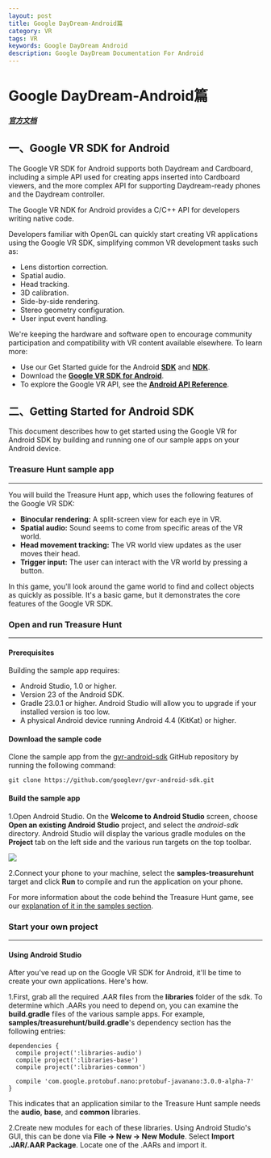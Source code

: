 ```yaml
---
layout: post
title: Google DayDream-Android篇
category: VR
tags: VR
keywords: Google DayDream Android 
description: Google DayDream Documentation For Android
---
```

# Google DayDream-Android篇

#### *<a href="https://developers.google.com/vr/android/" target="_blank">官方文档</a>*

## 一、Google VR SDK for Android

The Google VR SDK for Android supports both Daydream and Cardboard, including a simple API used for creating apps inserted into Cardboard viewers, and the more complex API for supporting Daydream-ready phones and the Daydream controller.

The Google VR NDK for Android provides a C/C++ API for developers writing native code.

Developers familiar with OpenGL can quickly start creating VR applications using the Google VR SDK, simplifying common VR development tasks such as:

- Lens distortion correction.
- Spatial audio.
- Head tracking.
- 3D calibration.
- Side-by-side rendering.
- Stereo geometry configuration.
- User input event handling.
	
We're keeping the hardware and software open to encourage community participation and compatibility with VR content available elsewhere.
To learn more:

- Use our Get Started guide for the Android **<a href="https://developers.google.com/vr/android/get-started" target="_blank">SDK</a>** and **<a href="https://developers.google.com/vr/android/ndk/get-started" target="_blank">NDK</a>**.
- Download the **<a href="https://developers.google.com/vr/android/download" target="_blank">Google VR SDK for Android</a>**.
- To explore the Google VR API, see the **<a href="https://developers.google.com/vr/android/reference_overview" target="_blank">Android API Reference</a>**.


## 二、Getting Started for Android SDK

This document describes how to get started using the Google VR for Android SDK by building and running one of our sample apps on your Android device.

### Treasure Hunt sample app

---

You will build the Treasure Hunt app, which uses the following features of the Google VR SDK:

- **Binocular rendering:** A split-screen view for each eye in VR.
- **Spatial audio:** Sound seems to come from specific areas of the VR world.
- **Head movement tracking:** The VR world view updates as the user moves their head.
- **Trigger input:** The user can interact with the VR world by pressing a button.

In this game, you'll look around the game world to find and collect objects as quickly as possible. It's a basic game, but it demonstrates the core features of the Google VR SDK.

### Open and run Treasure Hunt

---

#### Prerequisites

Building the sample app requires:

- Android Studio, 1.0 or higher.
- Version 23 of the Android SDK.
- Gradle 23.0.1 or higher. Android Studio will allow you to upgrade if your installed version is too low.
- A physical Android device running Android 4.4 (KitKat) or higher.

#### Download the sample code

Clone the sample app from the [gvr-android-sdk](https://github.com/googlevr/gvr-android-sdk) GitHub repository by running the following command:

```
git clone https://github.com/googlevr/gvr-android-sdk.git
```

#### Build the sample app

1.Open Android Studio. On the **Welcome to Android Studio** screen, choose **Open an existing Android Studio** project, and select the *android-sdk* directory. Android Studio will display the various gradle modules on the **Project** tab on the left side and the various run targets on the top toolbar.

![](https://developers.google.com/vr/images/android/android-studio.png)

2.Connect your phone to your machine, select the **samples-treasurehunt** target and click **Run** to compile and run the application on your phone.

For more information about the code behind the Treasure Hunt game, see our [explanation of it in the samples section](https://developers.google.com/vr/android/samples/treasure-hunt).



### Start your own project

---

#### Using Android Studio

After you've read up on the Google VR SDK for Android, it'll be time to create your own applications. Here's how.

1.First, grab all the required .AAR files from the **libraries** folder of the sdk. To determine which .AARs you need to depend on, you can examine the **build.gradle** files of the various sample apps. For example, **samples/treasurehunt/build.gradle**'s dependency section has the following entries:

```
dependencies {
  compile project(':libraries-audio')
  compile project(':libraries-base')
  compile project(':libraries-common')

  compile 'com.google.protobuf.nano:protobuf-javanano:3.0.0-alpha-7'
}
```

This indicates that an application similar to the Treasure Hunt sample needs the **audio**, **base**, and **common** libraries.

2.Create new modules for each of these libraries. Using Android Studio's GUI, this can be done via **File -> New -> New Module**. Select **Import .JAR/.AAR Package**. Locate one of the .AARs and import it.
